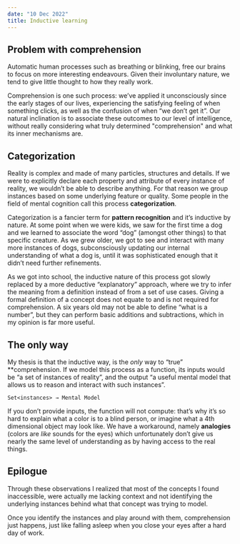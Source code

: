 ```yaml
---
date: "10 Dec 2022"
title: Inductive learning
---
```


## Problem with comprehension

Automatic human processes such as breathing or blinking, free our brains to focus on more interesting endeavours. Given their involuntary nature, we tend to give little thought to how they really work.

Comprehension is one such process: we’ve applied it unconsciously since the early stages of our lives, experiencing the satisfying feeling of when something clicks, as well as the confusion of when “we don’t get it”. Our natural inclination is to associate these outcomes to our level of intelligence, without really considering what truly determined "comprehension" and what its inner mechanisms are.

## Categorization

Reality is complex and made of many particles, structures and details. If we were to explicitly declare each property and attribute of every instance of reality, we wouldn’t be able to describe anything. For that reason we group instances based on some underlying feature or quality. Some people in the field of mental cognition call this process **categorization**.

Categorization is a fancier term for **pattern recognition** and it’s inductive by nature. At some point when we were kids, we saw for the first time a dog and we learned to associate the word “dog” (amongst other things) to that specific creature. As we grew older, we got to see and interact with many more instances of dogs, subconsciously updating our internal understanding of what a dog is, until it was sophisticated enough that it didn’t need further refinements.

As we got into school, the inductive nature of this process got slowly replaced by a more deductive “explanatory” approach, where we try to infer the meaning from a definition instead of from a set of use cases. Giving a formal definition of a concept does not equate to and is not required for comprehension. A six years old may not be able to define “what is a number”, but they can perform basic additions and subtractions, which in my opinion is far more useful.

## The only way

My thesis is that the inductive way, is the _only_ way to “true” \*\*comprehension. If we model this process as a function, its inputs would be “a set of instances of reality”, and the output “a useful mental model that allows us to reason and interact with such instances”.

`Set<instances> → Mental Model`

If you don’t provide inputs, the function will not compute: that’s why it’s so hard to explain what a color is to a blind person, or imagine what a 4th dimensional object may look like. We have a workaround, namely **analogies** (colors are _like_ sounds for the eyes) which unfortunately don’t give us nearly the same level of understanding as by having access to the real things.

## Epilogue

Through these observations I realized that most of the concepts I found inaccessible, were actually me lacking context and not identifying the underlying instances behind what that concept was trying to model.

Once you identify the instances and play around with them, comprehension just happens, just like falling asleep when you close your eyes after a hard day of work.
